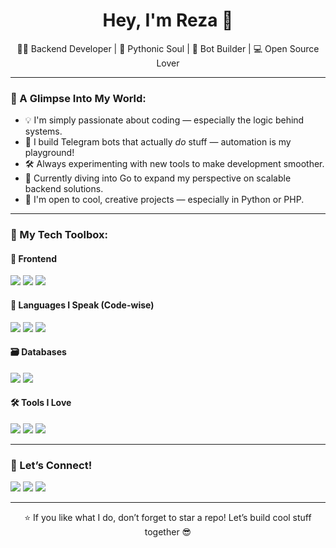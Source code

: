 <h1 align="center">Hey, I'm Reza 👋</h1>
<p align="center">
  🧑‍💻 Backend Developer | 🐍 Pythonic Soul | 🤖 Bot Builder | 💻 Open Source Lover
</p>

---

### 🚀 A Glimpse Into My World:
- 💡 I'm simply passionate about coding — especially the logic behind systems.
- 🤖 I build Telegram bots that actually *do* stuff — automation is my playground!
- 🛠 Always experimenting with new tools to make development smoother.
- 🧠 Currently diving into Go to expand my perspective on scalable backend solutions.
- 🤝 I'm open to cool, creative projects — especially in Python or PHP.

---

### 🧰 My Tech Toolbox:

#### 🎨 Frontend
<p>
  <img src="https://img.shields.io/badge/HTML5-E34F26?style=for-the-badge&logo=html5&logoColor=white"/>
  <img src="https://img.shields.io/badge/CSS3-1572B6?style=for-the-badge&logo=css3&logoColor=white"/>
  <img src="https://img.shields.io/badge/TailwindCSS-38B2AC?style=for-the-badge&logo=tailwind-css&logoColor=white"/>
</p>

#### 🧠 Languages I Speak (Code-wise)
<p>
  <img src="https://img.shields.io/badge/Python-3670A0?style=for-the-badge&logo=python&logoColor=ffdd54"/>
  <img src="https://img.shields.io/badge/PHP-777BB4?style=for-the-badge&logo=php&logoColor=white"/>
  <img src="https://img.shields.io/badge/Go-00ADD8?style=for-the-badge&logo=go&logoColor=white"/>
</p>

#### 🗃 Databases
<p>
  <img src="https://img.shields.io/badge/MySQL-4479A1?style=for-the-badge&logo=mysql&logoColor=white"/>
  <img src="https://img.shields.io/badge/SQLite-07405e?style=for-the-badge&logo=sqlite&logoColor=white"/>
</p>

#### 🛠 Tools I Love
<p>
  <img src="https://img.shields.io/badge/Postman-FF6C37?style=for-the-badge&logo=postman&logoColor=white"/>
  <img src="https://img.shields.io/badge/Git-F05033?style=for-the-badge&logo=git&logoColor=white"/>
  <img src="https://img.shields.io/badge/GitHub-181717?style=for-the-badge&logo=github&logoColor=white"/>
</p>

---

### 🔗 Let’s Connect!
<p align="left">
  <a href="https://t.me/DevSector"><img src="https://img.shields.io/badge/Telegram-2CA5E0?style=for-the-badge&logo=telegram&logoColor=white"/></a>
  <a href="https://www.linkedin.com/in/rezamardani/"><img src="https://img.shields.io/badge/LinkedIn-0077B5?style=for-the-badge&logo=linkedin&logoColor=white"/></a>
  <a href="mailto:mardanireza30@gmail.com"><img src="https://img.shields.io/badge/Email-D14836?style=for-the-badge&logo=gmail&logoColor=white"/></a>
</p>

---

<p align="center">
  ⭐ If you like what I do, don’t forget to star a repo! Let’s build cool stuff together 😎
</p>
